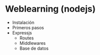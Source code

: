
# Weblearning (nodejs)

- Instalación
- Primeros pasos
- Expressjs
    - Routes
    - Middlewares
    - Base de datos